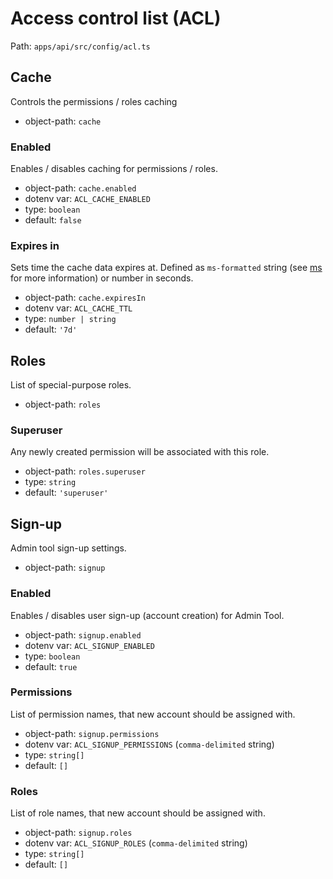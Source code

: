 # Access control list (ACL)

Path: `apps/api/src/config/acl.ts`

## Cache

Controls the permissions / roles caching

- object-path: `cache`

### Enabled

Enables / disables caching for permissions / roles.

- object-path: `cache.enabled`
- dotenv var: `ACL_CACHE_ENABLED`
- type: `boolean`
- default: `false`

### Expires in

Sets time the cache data expires at. Defined as `ms-formatted` string (see [ms](https://github.com/vercel/ms) for more information) or number in seconds.

- object-path: `cache.expiresIn`
- dotenv var: `ACL_CACHE_TTL`
- type: `number | string`
- default: `'7d'`

## Roles

List of special-purpose roles.

- object-path: `roles`

### Superuser

Any newly created permission will be associated with this role.

- object-path: `roles.superuser`
- type: `string`
- default: `'superuser'`

## Sign-up

Admin tool sign-up settings.

- object-path: `signup`

### Enabled

Enables / disables user sign-up (account creation) for Admin Tool.

- object-path: `signup.enabled`
- dotenv var: `ACL_SIGNUP_ENABLED`
- type: `boolean`
- default: `true`

### Permissions

List of permission names, that new account should be assigned with.

- object-path: `signup.permissions`
- dotenv var: `ACL_SIGNUP_PERMISSIONS` (`comma-delimited` string)
- type: `string[]`
- default: `[]`

### Roles

List of role names, that new account should be assigned with.

- object-path: `signup.roles`
- dotenv var: `ACL_SIGNUP_ROLES` (`comma-delimited` string)
- type: `string[]`
- default: `[]`
